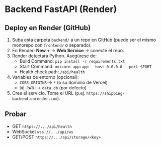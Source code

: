 # Backend FastAPI (Render)

## Deploy en Render (GitHub)
1. Suba esta carpeta `backend/` a un repo en GitHub (puede ser el mismo monorepo con `frontend/` o separado).
2. En Render: **New +** → **Web Service** → conecte el repo.
3. Render detectará Python. Asegúrese de:
   - Build Command: `pip install -r requirements.txt`
   - Start Command: `uvicorn app:app --host 0.0.0.0 --port $PORT`
   - Health check path: `/api/health`
4. Variables de entorno (opcional):
   - `CORS_ORIGINS` → `*` (o su dominio de Vercel)
   - `DB_PATH` → `data.db` (por defecto)
5. Cree el servicio. Tome el URL (p.ej. `https://shipping-backend.onrender.com`).

## Probar
- GET `https://.../api/health`
- WebSocket `wss://.../api/ws`
- GET/POST `https://.../api/storage/<key>`
